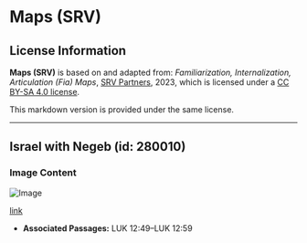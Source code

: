 # Maps (SRV)

## License Information

**Maps (SRV)** is based on and adapted from: _Familiarization, Internalization, Articulation (Fia) Maps_, [SRV Partners](https://srvpartners.org/home/), 2023, which is licensed under a [CC BY-SA 4.0 license](https://creativecommons.org/licenses/by-sa/4.0/legalcode.en).

This markdown version is provided under the same license.



--------------------------------

## Israel with Negeb (id: 280010)

### Image Content

![Image](https://cdn.aquifer.bible/aquifer-content/resources/FIAMaps/israel-with-negeb.jpg)

[link](https://cdn.aquifer.bible/aquifer-content/resources/FIAMaps/israel-with-negeb.jpg)

* **Associated Passages:** LUK 12:49–LUK 12:59

